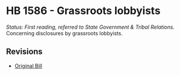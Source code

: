 # HB 1586 - Grassroots lobbyists
*Status: First reading, referred to State Government & Tribal Relations.*
Concerning disclosures by grassroots lobbyists.

## Revisions
* [Original Bill](1/)